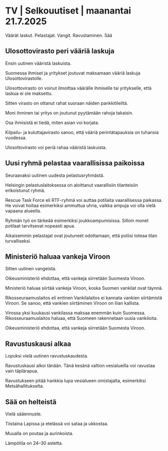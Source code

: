 # TV | Selkouutiset | maanantai 21.7.2025

Väärät laskut. Pelastajat. Vangit. Ravustaminen. Sää

## Ulosottovirasto peri vääriä laskuja

Ensin uutinen vääristä laskuista.

Suomessa ihmiset ja yritykset joutuvat maksamaan vääriä laskuja Ulosottovirastolle.

Ulosottovirasto on voinut ilmoittaa väärälle ihmiselle tai yritykselle, että laskua ei ole maksettu.

Sitten virasto on ottanut rahat suoraan näiden pankkitileiltä.

Moni ihminen tai yritys on joutunut pyytämään rahoja takaisin.

Osa ihmisistä ei tiedä, miten asian voi korjata.

Kilpailu- ja kuluttajavirasto sanoo, että vääriä perintätapauksia on tuhansia vuodessa.

Ulosottovirasto voi periä rahaa vääristä laskuista.

## Uusi ryhmä pelastaa vaarallisissa paikoissa

Seuraavaksi uutinen uudesta pelastusryhmästä.

Helsingin pelastuslaitoksessa on aloittanut vaarallisiin tilanteisiin erikoistunut ryhmä.

Rescue Task Force eli RTF-ryhmä voi auttaa potilaita vaarallisessa paikassa. He voivat hoitaa esimerkiksi ammuttua uhria, vaikka ampuja voi olla vielä vapaana alueella.

Ryhmän työ on tärkeää esimerkiksi joukkoampumisissa. Silloin monet potilaat tarvitsevat nopeasti apua.

Aikaisemmin pelastajat ovat joutuneet odottamaan, että poliisi toteaa tilan turvalliseksi.

## Ministeriö haluaa vankeja Viroon

Sitten uutinen vangeista.

Oikeusministeriö ehdottaa, että vankeja siirretään Suomesta Viroon.

Ministeriö haluaa siirtää vankeja Viroon, koska Suomen vankilat ovat täynnä.

Rikosseuraamuslaitos eli entinen Vankilalaitos ei kannata vankien siirtämistä Viroon. Se sanoo, että vankien siirtäminen Viroon on liian kallista.

Virossa yksi kuukausi vankilassa maksaa enemmän kuin Suomessa. Rikosseuraamuslaitos haluaa, että Suomeen rakennetaan uusia vankiloita.

Oikeusministeriö ehdottaa, että vankeja siirretään Suomesta Viroon.

## Ravustuskausi alkaa

Lopuksi vielä uutinen ravustuskaudesta.

Ravustuskausi alkoi tänään. Tänä kesänä valtion vesialueilla voi ravustaa vain täplärapua.

Ravustukseen pitää hankkia lupa vesialueen omistajalta, esimerkiksi Metsähallitukselta.

## Sää on helteistä

Vielä sääennuste.

Tiistaina Lapissa ja etelässä voi sataa ja ukkostaa.

Muualla on poutaa ja aurinkoista.

Lämpötila on 24–30 astetta.
